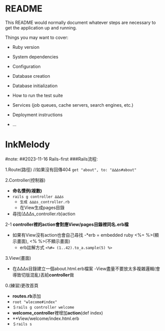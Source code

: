 # README

This README would normally document whatever steps are necessary to get the
application up and running.

Things you may want to cover:

* Ruby version

* System dependencies

* Configuration

* Database creation

* Database initialization

* How to run the test suite

* Services (job queues, cache servers, search engines, etc.)

* Deployment instructions

* ...
# InkMelody

#note:
##2023-11-16 Rails-first
###Rails流程:

1.Route(路徑)  //如果沒有回傳404
```get "about", to: "∆∆∆s#about"```

2.Controller(控制器)
- **命名慣例(複數)**
- ```rails g controller ∆∆∆s```
  - ```生成 ∆∆∆s_controller.rb```
  - 在View生成pages目錄
- 尋找(∆∆∆s_controller.rb)action

2-1 **controller裡的action會對應View/pages目錄裡同名.erb檔**
  - 如果有View沒有action也會自己尋找
  -*erb = embedded ruby <%= %>(顯示畫面), <% %>(不顯示畫面)
    - erb註解方式 ```<%#= (1..42).to_a.sample(5) %>```

3.View(畫面)
- 在∆∆∆s目錄建立一個about.html.erb檔案
 -View盡量不要放太多複雜邏輯(會導致切版混亂)丟給**controller**做

0.(練習)更改首頁
  - **routes.rb**添加
  - ```root "wlecome#index"```
  - ```＄rails g controller welcome```
  - **welcome_controller**裡增加**action**(def index)
  - **View/welcome/index.html.erb
  - ```＄rails s```

